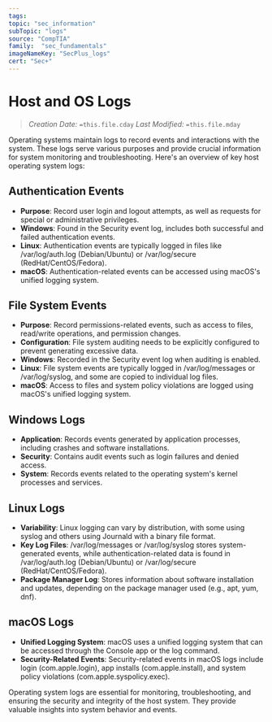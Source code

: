 ```yaml
---
tags:
topic: "sec_information"
subTopic: "logs"
source: "CompTIA"
family:  "sec_fundamentals"
imageNameKey: "SecPlus_logs" 
cert: "Sec+"
---
```

# Host and OS Logs
> *Creation Date:* `=this.file.cday`
> *Last Modified:* `=this.file.mday`

Operating systems maintain logs to record events and interactions with the system. These logs serve various purposes and provide crucial information for system monitoring and troubleshooting. Here's an overview of key host operating system logs:

## Authentication Events

- **Purpose**: Record user login and logout attempts, as well as requests for special or administrative privileges.
- **Windows**: Found in the Security event log, includes both successful and failed authentication events.
- **Linux**: Authentication events are typically logged in files like /var/log/auth.log (Debian/Ubuntu) or /var/log/secure (RedHat/CentOS/Fedora).
- **macOS**: Authentication-related events can be accessed using macOS's unified logging system.

## File System Events

- **Purpose**: Record permissions-related events, such as access to files, read/write operations, and permission changes.
- **Configuration**: File system auditing needs to be explicitly configured to prevent generating excessive data.
- **Windows**: Recorded in the Security event log when auditing is enabled.
- **Linux**: File system events are typically logged in /var/log/messages or /var/log/syslog, and some are copied to individual log files.
- **macOS**: Access to files and system policy violations are logged using macOS's unified logging system.

## Windows Logs

- **Application**: Records events generated by application processes, including crashes and software installations.
- **Security**: Contains audit events such as login failures and denied access.
- **System**: Records events related to the operating system's kernel processes and services.

## Linux Logs

- **Variability**: Linux logging can vary by distribution, with some using syslog and others using Journald with a binary file format.
- **Key Log Files**: /var/log/messages or /var/log/syslog stores system-generated events, while authentication-related data is found in /var/log/auth.log (Debian/Ubuntu) or /var/log/secure (RedHat/CentOS/Fedora).
- **Package Manager Log**: Stores information about software installation and updates, depending on the package manager used (e.g., apt, yum, dnf).

## macOS Logs

- **Unified Logging System**: macOS uses a unified logging system that can be accessed through the Console app or the log command.
- **Security-Related Events**: Security-related events in macOS logs include login (com.apple.login), app installs (com.apple.install), and system policy violations (com.apple.syspolicy.exec).

Operating system logs are essential for monitoring, troubleshooting, and ensuring the security and integrity of the host system. They provide valuable insights into system behavior and events.
